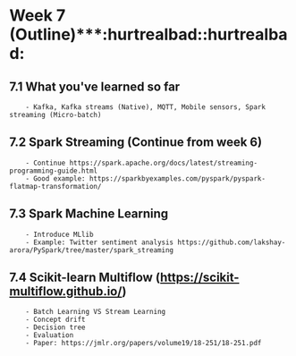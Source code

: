 # Week 7 (Outline)***:hurtrealbad::hurtrealbad:</br>
## 7.1 What you've learned so far  

        - Kafka, Kafka streams (Native), MQTT, Mobile sensors, Spark streaming (Micro-batch)

## 7.2 Spark Streaming (Continue from week 6)
        - Continue https://spark.apache.org/docs/latest/streaming-programming-guide.html  
        - Good example: https://sparkbyexamples.com/pyspark/pyspark-flatmap-transformation/  

## 7.3 Spark Machine Learning
        - Introduce MLlib
        - Example: Twitter sentiment analysis https://github.com/lakshay-arora/PySpark/tree/master/spark_streaming

## 7.4 Scikit-learn Multiflow (https://scikit-multiflow.github.io/)
        - Batch Learning VS Stream Learning
        - Concept drift
        - Decision tree
        - Evaluation
        - Paper: https://jmlr.org/papers/volume19/18-251/18-251.pdf
